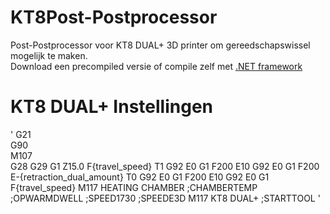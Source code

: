 # KT8Post-Postprocessor
Post-Postprocessor voor KT8 DUAL+ 3D printer om gereedschapswissel mogelijk te maken.<br>
Download een precompiled versie of compile zelf met [.NET framework](https://www.microsoft.com/net/download)  

# KT8 DUAL+ Instellingen
'
G21        
G90        
M107       
G28
G29
G1 Z15.0 F{travel_speed}
T1
G92 E0
G1 F200 E10
G92 E0
G1 F200 E-{retraction_dual_amount}
T0
G92 E0
G1 F200 E10
G92 E0
G1 F{travel_speed}
M117 HEATING CHAMBER
;CHAMBERTEMP
;OPWARMDWELL
;SPEED1730
;SPEEDE3D
M117 KT8 DUAL+
;STARTTOOL
'
